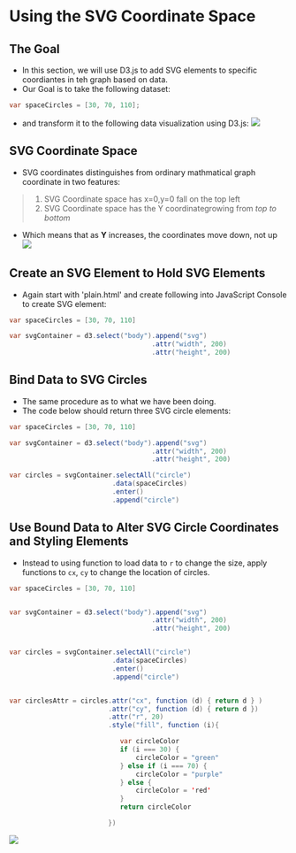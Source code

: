 # Using the SVG Coordinate Space


## The Goal
- In this section, we will use D3.js to add SVG elements to specific coordiantes in teh graph based on data.
- Our Goal is to take the following dataset:
```java
var spaceCircles = [30, 70, 110];
```
- and transform it to the following data visualization using D3.js:
![](https://s3.amazonaws.com/dashingd3js/images/three_circles_in_svg_coordinate_space_using_d3.js_600x252.png)


## SVG Coordinate Space
- SVG coordinates distinguishes from ordinary mathmatical graph coordinate in two features:
> 1. SVG Coordinate space has x=0,y=0 fall on the top left
> 2. SVG Coordinate space has the Y coordinategrowing from *top to bottom*
- Which means that as **Y** increases, the coordinates move down, not up
![](https://s3.amazonaws.com/dashingd3js/images/svg_coordinate_graph_circle_drawing_331x200.png)


## Create an SVG Element to Hold SVG Elements
- Again start with 'plain.html' and create following into JavaScript Console to create SVG element:
```java
var spaceCircles = [30, 70, 110]

var svgContainer = d3.select("body").append("svg")
                                    .attr("width", 200)
                                    .attr("height", 200)
```


## Bind Data to SVG Circles
- The same procedure as to what we have been doing.
- The code below should return three SVG circle elements:
```java
var spaceCircles = [30, 70, 110]

var svgContainer = d3.select("body").append("svg")
                                    .attr("width", 200)
                                    .attr("height", 200)

var circles = svgContainer.selectAll("circle")
                          .data(spaceCircles)
                          .enter()
                          .append("circle")
```


## Use Bound Data to Alter SVG Circle Coordinates and Styling Elements
- Instead to using function to load data to `r` to change the size, apply functions to `cx`, `cy` to change the location of circles.
```java
var spaceCircles = [30, 70, 110]


var svgContainer = d3.select("body").append("svg")
                                    .attr("width", 200)
                                    .attr("height", 200)


var circles = svgContainer.selectAll("circle")
                          .data(spaceCircles)
                          .enter()
                          .append("circle")


var circlesAttr = circles.attr("cx", function (d) { return d } )
                         .attr("cy", function (d) { return d })
                         .attr("r", 20)
                         .style("fill", function (i){

                         	var circleColor
                         	if (i === 30) {
                         		circleColor = "green"
                         	} else if (i === 70) {
                         		circleColor = "purple"                         			
                         	} else {
                         		circleColor = 'red'
                     		}
                         	return circleColor

                         })
```
![](https://s3.amazonaws.com/dashingd3js/images/created_three_colored_circles_using_d3.js_in_svg_coordinate_space_600x774.png)